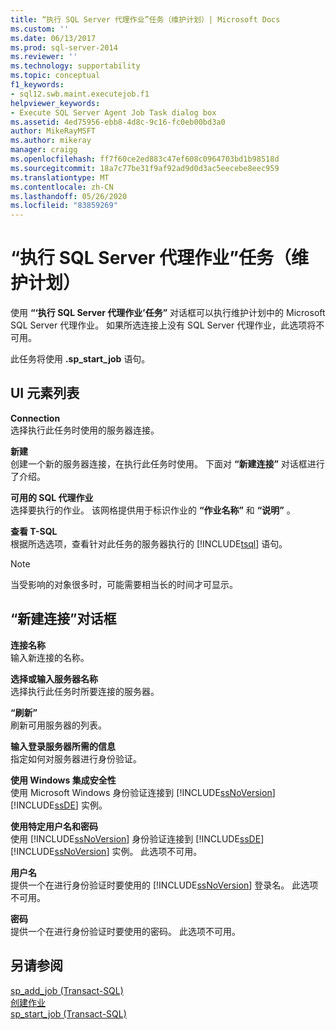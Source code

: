 ```yaml
---
title: “执行 SQL Server 代理作业”任务（维护计划）| Microsoft Docs
ms.custom: ''
ms.date: 06/13/2017
ms.prod: sql-server-2014
ms.reviewer: ''
ms.technology: supportability
ms.topic: conceptual
f1_keywords:
- sql12.swb.maint.executejob.f1
helpviewer_keywords:
- Execute SQL Server Agent Job Task dialog box
ms.assetid: 4ed75956-ebb8-4d8c-9c16-fc0eb00bd3a0
author: MikeRayMSFT
ms.author: mikeray
manager: craigg
ms.openlocfilehash: ff7f60ce2ed883c47ef608c0964703bd1b98518d
ms.sourcegitcommit: 18a7c77be31f9af92ad9d0d3ac5eecebe8eec959
ms.translationtype: MT
ms.contentlocale: zh-CN
ms.lasthandoff: 05/26/2020
ms.locfileid: "83859269"
---
```

# <a name="execute-sql-server-agent-job-task-maintenance-plan"></a>“执行 SQL Server 代理作业”任务（维护计划）
  使用 **“‘执行 SQL Server 代理作业’任务”** 对话框可以执行维护计划中的 Microsoft SQL Server 代理作业。 如果所选连接上没有 SQL Server 代理作业，此选项将不可用。  
  
 此任务将使用 **.sp_start_job** 语句。  
  
## <a name="ui-element-list"></a>UI 元素列表  
 **Connection**  
 选择执行此任务时使用的服务器连接。  
  
 **新建**  
 创建一个新的服务器连接，在执行此任务时使用。 下面对 **“新建连接”** 对话框进行了介绍。  
  
 **可用的 SQL 代理作业**  
 选择要执行的作业。 该网格提供用于标识作业的 **“作业名称”** 和 **“说明”** 。  
  
 **查看 T-SQL**  
 根据所选选项，查看针对此任务的服务器执行的 [!INCLUDE[tsql](../../includes/tsql-md.md)] 语句。  
  
> [!NOTE]  
>  当受影响的对象很多时，可能需要相当长的时间才可显示。  
  
## <a name="new-connection-dialog-box"></a>“新建连接”对话框  
 **连接名称**  
 输入新连接的名称。  
  
 **选择或输入服务器名称**  
 选择执行此任务时所要连接的服务器。  
  
 **“刷新”**  
 刷新可用服务器的列表。  
  
 **输入登录服务器所需的信息**  
 指定如何对服务器进行身份验证。  
  
 **使用 Windows 集成安全性**  
 使用 Microsoft Windows 身份验证连接到 [!INCLUDE[ssNoVersion](../../includes/ssnoversion-md.md)] [!INCLUDE[ssDE](../../includes/ssde-md.md)] 实例。  
  
 **使用特定用户名和密码**  
 使用 [!INCLUDE[ssNoVersion](../../includes/ssnoversion-md.md)] 身份验证连接到 [!INCLUDE[ssDE](../../includes/ssde-md.md)] [!INCLUDE[ssNoVersion](../../includes/ssnoversion-md.md)] 实例。 此选项不可用。  
  
 **用户名**  
 提供一个在进行身份验证时要使用的 [!INCLUDE[ssNoVersion](../../includes/ssnoversion-md.md)] 登录名。 此选项不可用。  
  
 **密码**  
 提供一个在进行身份验证时要使用的密码。 此选项不可用。  
  
## <a name="see-also"></a>另请参阅  
 [sp_add_job (Transact-SQL)](/sql/relational-databases/system-stored-procedures/sp-add-job-transact-sql)   
 [创建作业](../../ssms/agent/create-a-job.md)   
 [sp_start_job (Transact-SQL)](/sql/relational-databases/system-stored-procedures/sp-start-job-transact-sql)  
  
  

